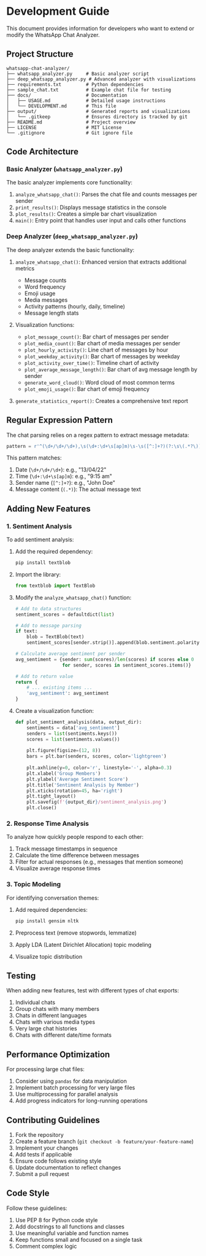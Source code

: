 # Development Guide

This document provides information for developers who want to extend or modify the WhatsApp Chat Analyzer.

## Project Structure

```
whatsapp-chat-analyzer/
├── whatsapp_analyzer.py     # Basic analyzer script
├── deep_whatsapp_analyzer.py # Advanced analyzer with visualizations
├── requirements.txt         # Python dependencies
├── sample_chat.txt          # Example chat file for testing
├── docs/                    # Documentation
│   ├── USAGE.md             # Detailed usage instructions
│   └── DEVELOPMENT.md       # This file
├── output/                  # Generated reports and visualizations
│   └── .gitkeep             # Ensures directory is tracked by git
├── README.md                # Project overview
├── LICENSE                  # MIT License
└── .gitignore               # Git ignore file
```

## Code Architecture

### Basic Analyzer (`whatsapp_analyzer.py`)

The basic analyzer implements core functionality:

1. `analyze_whatsapp_chat()`: Parses the chat file and counts messages per sender
2. `print_results()`: Displays message statistics in the console
3. `plot_results()`: Creates a simple bar chart visualization
4. `main()`: Entry point that handles user input and calls other functions

### Deep Analyzer (`deep_whatsapp_analyzer.py`)

The deep analyzer extends the basic functionality:

1. `analyze_whatsapp_chat()`: Enhanced version that extracts additional metrics
   - Message counts
   - Word frequency
   - Emoji usage
   - Media messages
   - Activity patterns (hourly, daily, timeline)
   - Message length stats

2. Visualization functions:
   - `plot_message_count()`: Bar chart of messages per sender
   - `plot_media_count()`: Bar chart of media messages per sender
   - `plot_hourly_activity()`: Line chart of messages by hour
   - `plot_weekday_activity()`: Bar chart of messages by weekday
   - `plot_activity_over_time()`: Timeline chart of activity
   - `plot_average_message_length()`: Bar chart of avg message length by sender
   - `generate_word_cloud()`: Word cloud of most common terms
   - `plot_emoji_usage()`: Bar chart of emoji frequency

3. `generate_statistics_report()`: Creates a comprehensive text report

## Regular Expression Pattern

The chat parsing relies on a regex pattern to extract message metadata:

```python
pattern = r'^(\d+/\d+/\d+),\s(\d+:\d+\s[ap]m)\s-\s([^:]+?)(?:\s\(.*?\))?:\s(.*)$'
```

This pattern matches:
1. Date (`\d+/\d+/\d+`): e.g., "13/04/22"
2. Time (`\d+:\d+\s[ap]m`): e.g., "9:15 am"
3. Sender name (`[^:]+?`): e.g., "John Doe"
4. Message content (`(.*)`): The actual message text

## Adding New Features

### 1. Sentiment Analysis

To add sentiment analysis:

1. Add the required dependency:
   ```bash
   pip install textblob
   ```

2. Import the library:
   ```python
   from textblob import TextBlob
   ```

3. Modify the `analyze_whatsapp_chat()` function:
   ```python
   # Add to data structures
   sentiment_scores = defaultdict(list)
   
   # Add to message parsing
   if text:
       blob = TextBlob(text)
       sentiment_scores[sender.strip()].append(blob.sentiment.polarity)
   
   # Calculate average sentiment per sender
   avg_sentiment = {sender: sum(scores)/len(scores) if scores else 0 
                    for sender, scores in sentiment_scores.items()}
   
   # Add to return value
   return {
       # ... existing items ...
       'avg_sentiment': avg_sentiment
   }
   ```

4. Create a visualization function:
   ```python
   def plot_sentiment_analysis(data, output_dir):
       sentiments = data['avg_sentiment']
       senders = list(sentiments.keys())
       scores = list(sentiments.values())
       
       plt.figure(figsize=(12, 8))
       bars = plt.bar(senders, scores, color='lightgreen')
       
       plt.axhline(y=0, color='r', linestyle='-', alpha=0.3)
       plt.xlabel('Group Members')
       plt.ylabel('Average Sentiment Score')
       plt.title('Sentiment Analysis by Member')
       plt.xticks(rotation=45, ha='right')
       plt.tight_layout()
       plt.savefig(f'{output_dir}/sentiment_analysis.png')
       plt.close()
   ```

### 2. Response Time Analysis

To analyze how quickly people respond to each other:

1. Track message timestamps in sequence
2. Calculate the time difference between messages
3. Filter for actual responses (e.g., messages that mention someone)
4. Visualize average response times

### 3. Topic Modeling

For identifying conversation themes:

1. Add required dependencies:
   ```bash
   pip install gensim nltk
   ```

2. Preprocess text (remove stopwords, lemmatize)
3. Apply LDA (Latent Dirichlet Allocation) topic modeling
4. Visualize topic distribution

## Testing

When adding new features, test with different types of chat exports:

1. Individual chats
2. Group chats with many members
3. Chats in different languages
4. Chats with various media types
5. Very large chat histories
6. Chats with different date/time formats

## Performance Optimization

For processing large chat files:

1. Consider using `pandas` for data manipulation
2. Implement batch processing for very large files
3. Use multiprocessing for parallel analysis
4. Add progress indicators for long-running operations

## Contributing Guidelines

1. Fork the repository
2. Create a feature branch (`git checkout -b feature/your-feature-name`)
3. Implement your changes
4. Add tests if applicable
5. Ensure code follows existing style
6. Update documentation to reflect changes
7. Submit a pull request

## Code Style

Follow these guidelines:

1. Use PEP 8 for Python code style
2. Add docstrings to all functions and classes
3. Use meaningful variable and function names
4. Keep functions small and focused on a single task
5. Comment complex logic 